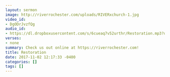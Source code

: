 ```yaml
---
layout: sermon
image: http://riverrochester.com/uploads/RIVERxchurch-1.jpg
video_id:
- DgODrJvzfQg
audio_id:
- https://dl.dropboxusercontent.com/s/6cueaq7v52urthr/Restoration.mp3?dl=0
verses:
- none
summary: Check us out online at https://riverrochester.com!
title: Restoration
date: 2017-11-02 12:17:33 -0400
categories: []
tags: []
---
```

